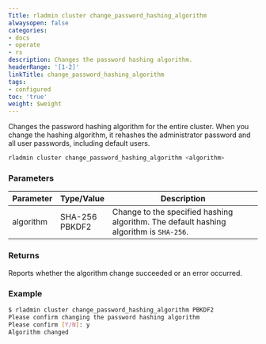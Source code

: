 ```yaml
---
Title: rladmin cluster change_password_hashing_algorithm
alwaysopen: false
categories:
- docs
- operate
- rs
description: Changes the password hashing algorithm.
headerRange: '[1-2]'
linkTitle: change_password_hashing_algorithm
tags:
- configured
toc: 'true'
weight: $weight
---
```


Changes the password hashing algorithm for the entire cluster. When you change the hashing algorithm, it rehashes the administrator password and all user passwords, including default users.

```sh
rladmin cluster change_password_hashing_algorithm <algorithm>
```

### Parameters

| Parameter | Type/Value | Description |
|-----------|------------|-------------|
| algorithm | SHA-256<br />PBKDF2 | Change to the specified hashing algorithm. The default hashing algorithm is `SHA-256`. |

### Returns

Reports whether the algorithm change succeeded or an error occurred.

### Example

```sh
$ rladmin cluster change_password_hashing_algorithm PBKDF2
Please confirm changing the password hashing algorithm
Please confirm [Y/N]: y
Algorithm changed
```
